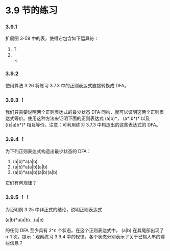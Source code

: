 # 3.9 节的练习

### 3.9.1

扩展图 3-58 中的表，使得它包含如下运算符：

1. ？
2. +

### 3.9.2

使用算法 3.26 将练习 3.7.3 中的正则表达式直接转换成 DFA。

### 3.9.3 ！

我们只需要说明两个正则表达式的最少状态 DFA 同构，就可以证明这两个正则表达式等价。使用这种方法来证明下面的正则表达式 (a|b)\*， (a\*|b\*)\* 以及 ((ε|a)b\*)\* 相互等价。注意：可利用练习 3.7.3 中构造出的这些表达式的 DFA。

### 3.9.4 ！

为下列正则表达式构造出最少状态的 DFA：

1. (a|b)\*a(a|b)
2. (a|b)\*a(a|b)(a|b)
3. (a|b)\*a(a|b)(a|b)(a|b)

它们有何规律？

### 3.9.5 ！！

为证明例 3.25 中非正式的结论，说明正则表达式

(a|b)\*a(a|b)...(a|b)

的任何 DFA 至少具有 2^n 个状态。在这个正则表达式中， (a|b) 在其尾部出现了 n-1 次。提示：观察练习 3.9.4 中的规律。各个状态分别表示了关于已输入串的哪些信息？
